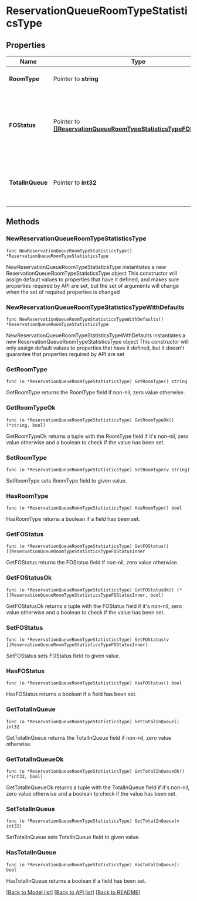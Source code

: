 # ReservationQueueRoomTypeStatisticsType

## Properties

Name | Type | Description | Notes
------------ | ------------- | ------------- | -------------
**RoomType** | Pointer to **string** | The room type for the statistics. | [optional] 
**FOStatus** | Pointer to [**[]ReservationQueueRoomTypeStatisticsTypeFOStatusInner**](ReservationQueueRoomTypeStatisticsTypeFOStatusInner.md) | The number of rooms for the room type grouped by their FO status i.e Vacant or Occupied. | [optional] 
**TotalInQueue** | Pointer to **int32** | The total number of reservations in Queue for this room type. | [optional] 

## Methods

### NewReservationQueueRoomTypeStatisticsType

`func NewReservationQueueRoomTypeStatisticsType() *ReservationQueueRoomTypeStatisticsType`

NewReservationQueueRoomTypeStatisticsType instantiates a new ReservationQueueRoomTypeStatisticsType object
This constructor will assign default values to properties that have it defined,
and makes sure properties required by API are set, but the set of arguments
will change when the set of required properties is changed

### NewReservationQueueRoomTypeStatisticsTypeWithDefaults

`func NewReservationQueueRoomTypeStatisticsTypeWithDefaults() *ReservationQueueRoomTypeStatisticsType`

NewReservationQueueRoomTypeStatisticsTypeWithDefaults instantiates a new ReservationQueueRoomTypeStatisticsType object
This constructor will only assign default values to properties that have it defined,
but it doesn't guarantee that properties required by API are set

### GetRoomType

`func (o *ReservationQueueRoomTypeStatisticsType) GetRoomType() string`

GetRoomType returns the RoomType field if non-nil, zero value otherwise.

### GetRoomTypeOk

`func (o *ReservationQueueRoomTypeStatisticsType) GetRoomTypeOk() (*string, bool)`

GetRoomTypeOk returns a tuple with the RoomType field if it's non-nil, zero value otherwise
and a boolean to check if the value has been set.

### SetRoomType

`func (o *ReservationQueueRoomTypeStatisticsType) SetRoomType(v string)`

SetRoomType sets RoomType field to given value.

### HasRoomType

`func (o *ReservationQueueRoomTypeStatisticsType) HasRoomType() bool`

HasRoomType returns a boolean if a field has been set.

### GetFOStatus

`func (o *ReservationQueueRoomTypeStatisticsType) GetFOStatus() []ReservationQueueRoomTypeStatisticsTypeFOStatusInner`

GetFOStatus returns the FOStatus field if non-nil, zero value otherwise.

### GetFOStatusOk

`func (o *ReservationQueueRoomTypeStatisticsType) GetFOStatusOk() (*[]ReservationQueueRoomTypeStatisticsTypeFOStatusInner, bool)`

GetFOStatusOk returns a tuple with the FOStatus field if it's non-nil, zero value otherwise
and a boolean to check if the value has been set.

### SetFOStatus

`func (o *ReservationQueueRoomTypeStatisticsType) SetFOStatus(v []ReservationQueueRoomTypeStatisticsTypeFOStatusInner)`

SetFOStatus sets FOStatus field to given value.

### HasFOStatus

`func (o *ReservationQueueRoomTypeStatisticsType) HasFOStatus() bool`

HasFOStatus returns a boolean if a field has been set.

### GetTotalInQueue

`func (o *ReservationQueueRoomTypeStatisticsType) GetTotalInQueue() int32`

GetTotalInQueue returns the TotalInQueue field if non-nil, zero value otherwise.

### GetTotalInQueueOk

`func (o *ReservationQueueRoomTypeStatisticsType) GetTotalInQueueOk() (*int32, bool)`

GetTotalInQueueOk returns a tuple with the TotalInQueue field if it's non-nil, zero value otherwise
and a boolean to check if the value has been set.

### SetTotalInQueue

`func (o *ReservationQueueRoomTypeStatisticsType) SetTotalInQueue(v int32)`

SetTotalInQueue sets TotalInQueue field to given value.

### HasTotalInQueue

`func (o *ReservationQueueRoomTypeStatisticsType) HasTotalInQueue() bool`

HasTotalInQueue returns a boolean if a field has been set.


[[Back to Model list]](../README.md#documentation-for-models) [[Back to API list]](../README.md#documentation-for-api-endpoints) [[Back to README]](../README.md)


